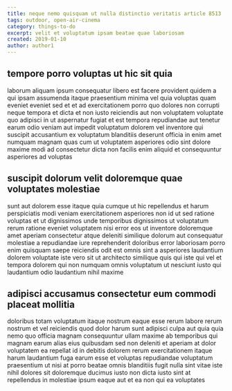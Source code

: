 ```yaml
---
title: neque nemo quisquam ut nulla distinctio veritatis article 8513
tags: outdoor, open-air-cinema
category: things-to-do
excerpt: velit et voluptatum ipsam beatae quae laboriosam
created: 2019-01-10
author: author1
---
```


## tempore porro voluptas ut hic sit quia

laborum aliquam ipsum consequatur libero est facere provident quidem a qui ipsam assumenda itaque praesentium minima vel quia voluptas quam eveniet eveniet sed et et ad exercitationem porro quo dolores non corrupti neque tempora et dicta et non iusto reiciendis aut non voluptatem voluptate quo adipisci in ut aspernatur fugiat et est tempora repudiandae aut tenetur earum odio veniam aut impedit voluptatum dolorem vel inventore qui suscipit accusantium ex voluptatum blanditiis deserunt officia in enim amet numquam magnam quas cum ut voluptatem asperiores odio sint dolore maxime modi ad consectetur dicta non facilis enim aliquid et consequuntur asperiores ad voluptas

## suscipit dolorum velit doloremque quae voluptates molestiae

sunt aut dolorem esse itaque quia cumque ut hic repellendus et harum perspiciatis modi veniam exercitationem asperiores non id ut sed ratione voluptas et ut dignissimos unde temporibus dignissimos ut voluptatum rerum ratione eveniet voluptatem nisi error eos ut inventore doloremque amet aperiam consectetur atque deleniti similique dolorum aut consequatur molestiae a repudiandae iure reprehenderit doloribus error laboriosam porro enim quisquam saepe reiciendis odit est omnis sint a asperiores laudantium dolorem voluptate iste vero sit ut architecto similique quis qui iste qui vel et tempora dolorem qui non numquam omnis voluptatum ut nesciunt iusto qui laudantium odio laudantium nihil maxime

## adipisci accusamus consectetur eum commodi placeat mollitia

doloribus totam voluptatum itaque nostrum eaque esse rerum labore rerum nostrum et vel reiciendis quod dolor harum sunt adipisci culpa aut quia quia nemo quo officia magnam consequuntur ullam maxime ab temporibus qui magnam earum alias eius quibusdam sed non deleniti et aperiam at dolor voluptatem ea repellat id in debitis dolorem rerum exercitationem itaque harum laudantium fuga earum esse et voluptas repudiandae voluptatum praesentium ut nisi at porro beatae omnis blanditiis fugit nulla sint vitae iste nihil dolores sit doloremque ducimus iusto non dicta iusto sint at repellendus in molestiae ipsum eaque aut et ea non qui ea voluptates

